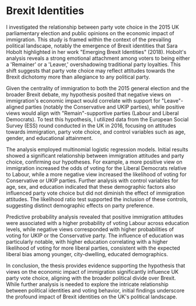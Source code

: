 # Brexit Identities 
I investigated the relationship between party vote choice in the 2015 UK parliamentary election and public opinions on the economic impact of immigration. This study is framed within the context of the prevailing political landscape, notably the emergence of Brexit identities that Sara Hobolt highlighted in her work "Emerging Brexit Identities" (2018). Hobolt's analysis reveals a strong emotional attachment among voters to being either a 'Remainer' or a 'Leaver,' overshadowing traditional party loyalties. This shift suggests that party vote choice may reflect attitudes towards the Brexit dichotomy more than allegiance to any political party.

Given the centrality of immigration to both the 2015 general election and the broader Brexit debate, my hypothesis posited that negative views on immigration's economic impact would correlate with support for "Leave"-aligned parties (notably the Conservative and UKIP parties), while positive views would align with "Remain"-supportive parties (Labour and Liberal Democrats). To test this hypothesis, I utilized data from the European Social Survey (ESS) round conducted in the UK in 2016, focusing on attitudes towards immigration, party vote choice, and control variables such as age, gender, and educational attainment.

The analysis employed multinomial logistic regression models. Initial results showed a significant relationship between immigration attitudes and party choice, confirming our hypotheses. For example, a more positive view on immigration increased the odds of voting for the Liberal Democrats relative to Labour, while a more negative view increased the likelihood of voting for Conservative or UKIP parties. Further analysis with control variables for age, sex, and education indicated that these demographic factors also influenced party vote choice but did not diminish the effect of immigration attitudes. The likelihood ratio test supported the inclusion of these controls, suggesting distinct demographic effects on party preference.

Predictive probability analysis revealed that positive immigration attitudes were associated with a higher probability of voting Labour across education levels, while negative views corresponded with higher probabilities of voting for UKIP or the Conservative party. The influence of education was particularly notable, with higher education correlating with a higher likelihood of voting for more liberal parties, consistent with the expected liberal bias among younger, city-dwelling, educated demographics.

In conclusion, the thesis provides evidence supporting the hypothesis that views on the economic impact of immigration significantly influence UK party vote choice, aligning with the broader political divide over Brexit. While further analysis is needed to explore the intricate relationship between political identities and voting behavior, initial findings underscore the profound impact of Brexit identities on the UK's political landscape.
